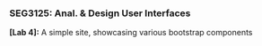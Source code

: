 ### SEG3125: Anal. & Design User Interfaces 
**[Lab 4]:** A simple site, showcasing various bootstrap components

